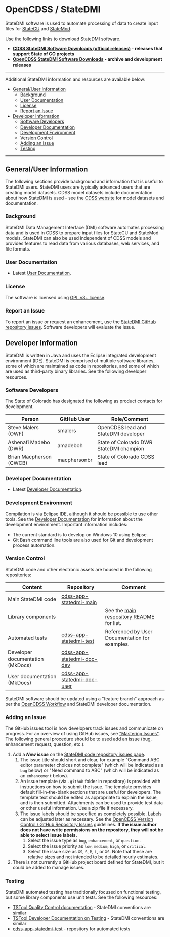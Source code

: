 # OpenCDSS / StateDMI #

StateDMI software is used to automate processing of data to create input files for
[StateCU](http://opencdss.state.co.us/opencdss/statecu/statecu/) and
[StateMod](http://opencdss.state.co.us/opencdss/statemod/statemod/).

Use the following links to download StateDMI software.

* **[CDSS StateDMI Software Downloads (official releases)](http://www.colorado.gov/pacific/cdss/statedmi/) - releases that support State of CO projects**
* **[OpenCDSS StateDMI Software Downloads](http://opencdss.state.co.us/statedmi/) - archive and development releases**

--------------

Additional StateDMI information and resources are available below:

* [General/User Information](#generaluser-information)
	+ [Background](#background)
	+ [User Documentation](#user-documentation)
	+ [License](#license)
	+ [Report an Issue](#report-an-issue)
* [Developer Information](#developer-information)
	+ [Software Developers](#software-developers)
	+ [Developer Documentation](#developer-documentation)
	+ [Development Environment](#development-environment)
	+ [Version Control](#version-control)
	+ [Adding an Issue](#adding-an-issue)
	+ [Testing](#testing)

------------------

## General/User Information  ##

The following sections provide background and information that is useful to StateDMI users.
StateDMI users are typically advanced users that are creating model datasets.
CDSS model datasets include documentation about how StateDMI is used - see the
[CDSS website](https://www.colorado.gov/pacific/cdss) for model datasets and documentation.

### Background ###

StateDMI Data Management Interface (DMI) software automates processing data
and is used in CDSS to prepare input files for StateCU and StateMod models.
StateDMI can also be used independent of CDSS models and provides features to read data from
various databases, web services, and file formats.

### User Documentation ###

* Latest [User Documentation](http://opencdss.state.co.us/statedmi/latest/doc-user/).

### License ###

The software is licensed using [GPL v3+ license](https://github.com/OpenCDSS/cdss-app-statedmi-main/blob/master/LICENSE.md).

### Report an Issue ###

To report an issue or request an enhancement,
use the [StateDMI GitHub repository issues](https://github.com/OpenCDSS/cdss-app-statedmi-main/issues).
Software developers will evaluate the issue.

## Developer Information ##

StateDMI is written in Java and uses the Eclipse integrated development environment (IDE).
StateDMI is comprised of multiple software libraries, some of which are maintained as code in repositories,
and some of which are used as third-party binary libraries.
See the following developer resources.

### Software Developers ###

The State of Colorado has designated the following as product contacts for development.

|**Person**             |**GitHub User**|**Role/Comment**|
|-----------------------|---------------|--------------------------------------------------------------------------------|
|Steve Malers (OWF)     |smalers        |OpenCDSS lead and StateDMI developer                                            | 
|Ashenafi Madebo (DWR)  |amadeboh       |State of Colorado DWR StateDMI champion                                         |
|Brian Macpherson (CWCB)|macphersonbr   |State of Colorado CDSS lead                                                     |

### Developer Documentation ###

* Latest [Developer Documentation](http://opencdss.state.co.us/statedmi/latest/doc-dev/).

### Development Environment ###

Compilation is via Eclipse IDE, although it should be possible to use other tools.
See the [Developer Documentation](http://opencdss.state.co.us/statedmi/latest/doc-dev/)
for information about the development environment.
Important information includes:

* The current standard is to develop on Windows 10 using Eclipse.
* Git Bash command line tools are also used for Git and development process automation.

### Version Control ###

StateDMI code and other electronic assets are housed in the following repositories:

|**Content**                     |**Repository**|**Comment**|
|--------------------------------|--------------|-----------|
|Main StateDMI code              |[cdss-app-statedmi-main](https://github.com/OpenCDSS/cdss-app-statedmi-main)||
|Library components              ||See the [main respository README](https://github.com/OpenCDSS/cdss-app-statedmi-main) for list.|
|Automated tests                 |[cdss-app-statedmi-test](https://github.com/OpenCDSS/cdss-app-statedmi-test)|Referenced by User Documentation for examples.|
|Developer documentation (MkDocs)|[cdss-app-statedmi-doc-dev](https://github.com/OpenCDSS/cdss-app-statedmi-doc-dev)||
|User documentation (MkDocs)     |[cdss-app-statedmi-doc-user](https://github.com/OpenCDSS/cdss-app-statedmi-doc-user)||

StateDMI software should be updated using a "feature branch" approach as per the [OpenCDSS Workflow](http://opencdss.state.co.us/opencdss/workflow/workflow/)
and StateDMI developer documentation.

### Adding an Issue ###

The GitHub issues tool is how developers track issues and communicate on progress.
For an overview of using GitHub issues, see ["Mastering Issues"](https://guides.github.com/features/issues/).
The following general procedure should be to used add an issue (bug, enhancement request, question, etc.).

1. Add a ***New issue*** on the [StateDMI code repository issues page](https://github.com/OpenCDSS/cdss-app-statedmi-main/issues).
	1. The issue title should short and clear, for example "Command ABC editor parameter choices not complete"
	(which will be indicated as a `bug` below) or
	"Need command to ABC" (which will be indicated as an `enhancement` below).
	2. An issue template (via `.github` folder in repository) is provided with instructions on how to submit the issue.
	The template provides default fill-in-the-blank sections that are useful for developers.
	The template text should be edited as appropriate to explain the issue, and is then submitted.
	Attachments can be used to provide test data or other useful information.  Use a zip file if necessary.
	3. The issue labels should be specified as completely possible.
	Labels can be adjusted later as necessary.
	See the [OpenCDSS Version Control / GitHub Repository Issues](version-control/version-control.md#github-repository-issues) guidelines.
	**If the issue author does not have write permissions on the repository, they will not be able to select issue labels.**
		1. Select the issue type as `bug`, `enhancement`, or `question`.
		2. Select the issue priority as `low`, `medium`, `high`, or `critical`.
		3. Select the issue size as `XS`, `S`, `M`, `L`, or `XS`.
		Note that these are relative sizes and not intended to be detailed hourly estimates.
2. There is not currently a GitHub project board defined for StateDMI, but it could be added to manage issues.

### Testing ###

StateDMI automated testing has traditionally focused on functional testing, but some library components
use unit tests.  See the following resources:

* [TSTool Quality Control documentation](http://opencdss.state.co.us/tstool/latest/doc-user/quality-control/quality-control/) - StateDMI conventions are similar
* [TSTool Developer Documentation on Testing](http://opencdss.state.co.us/tstool/latest/doc-dev/dev-tasks/testing/testing/) - StateDMI conventions are similar
* [cdss-app-statedmi-test](https://github.com/OpenCDSS/cdss-app-statedmi-test) - repository for automated tests
